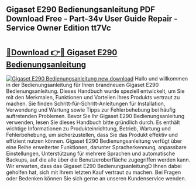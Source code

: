 ## Gigaset E290 Bedienungsanleitung PDF Download Free - Part-34v User Guide Repair - Service Owner Edition tt7Vc

# <h2><a href="http://df5e5c.blite.top/?on=Gigaset+E290+Bedienungsanleitung">🔗Download 👉🔴 Gigaset E290 Bedienungsanleitung</a></h2>

[![Gigaset E290 Bedienungsanleitung new download](https://i.imgur.com/lujVjoI.png)](http://df5e5c.blite.top/?on=Gigaset+E290+Bedienungsanleitung)
Hallo und willkommen in der Bedienungsanleitung für Ihren brandneuen Gigaset E290 Bedienungsanleitung. Dieses Handbuch wurde speziell entwickelt, um Sie mit den Merkmalen, Funktionen und Vorteilen Ihres Produkts vertraut zu machen. Sie finden Schritt-für-Schritt-Anleitungen für Installation, Verwendung und Wartung sowie Tipps zur Fehlerbehebung bei häufig auftretenden Problemen. Bevor Sie Ihr Gigaset E290 Bedienungsanleitung verwenden, lesen Sie dieses Handbuch bitte gründlich durch. Es enthält wichtige Informationen zu Produkteinrichtung, Betrieb, Wartung und Fehlerbehebung, um sicherzustellen, dass Sie das Produkt effektiv und effizient nutzen können. Gigaset E290 Bedienungsanleitung verfügt über eine Reihe erweiterter Funktionen, darunter Spracherkennung, anpassbare Einstellungen, Unterstützung für mehrere Sprachen und automatische Backups, auf die alle über die Benutzeroberfläche zugegriffen werden kann. Wir erwarten, dass das Gigaset E290 BedienungsanleitungD Ihnen dabei geholfen hat, sich mit Ihrem letzten Kauf vertraut zu machen. Bei Fragen oder Bedenken können Sie sich gerne an unseren Kundenservice wenden.
